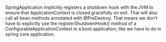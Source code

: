 SpringApplication implicitly registers a shutdown hook with the JVM to ensure that ApplicationContext is closed gracefully on exit. That will also call all bean methods annotated with @PreDestroy. That means we don't have to explicitly use the  registerShutdownHook() method of a ConfigurableApplicationContext in a boot application, like we have to do in spring core application.


